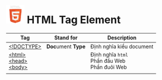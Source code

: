 # <img title="" src="https://raw.githubusercontent.com/Zenfection/Image/master/2021/06/06-00-18-00-html5.gif" alt="html5.gif" width="50"> HTML Tag Element

| Tag                                                                                                                                                                           | Stand for                       | Description                                        |
| ----------------------------------------------------------------------------------------------------------------------------------------------------------------------------- | ------------------------------- | -------------------------------------------------- |
| [<!DOCTYPE>](https://www.w3schools.com/tags/tag_doctype.asp)                                                                                                                  | **Doc**ument **Type**           | Định nghĩa kiểu document                           |
| [\<html\>](https://www.w3schools.com/tags/tag_html.asp)<br>[\<head\>](https://www.w3schools.com/tags/tag_head.asp)<br>[\<body\>](https://www.w3schools.com/tags/tag_body.asp) |                                 | Định nghĩa `html`<br>Phần đầu Web<br>Phần đuôi Web |
| [<title>](https://www.w3schools.com/tags/tag_title.asp)                                                                                                                       |                                 | Tiêu đề                                            |
| [\<h1\> to \<h6\>](https://www.w3schools.com/tags/tag_hn.asp)                                                                                                                 | **H**eadings                    | Headings từ `1` tới `6`                            |
| [\<p\>](https://www.w3schools.com/tags/tag_p.asp)                                                                                                                             | **P**aragraph                   | Đoạn văn                                           |
| [\<br\>](https://www.w3schools.com/tags/tag_br.asp)<br>[\<wbr\>](https://www.w3schools.com/tags/tag_wbr.asp)                                                                  | **B**reak<br>**W**ord **Br**eak | Ngắt dòng<br>Ngắt dòng (*khi cần thiết*)           |
| [\<hr\>](https://www.w3schools.com/tags/tag_hr.asp)                                                                                                                           | **H**ori**z**ontal              | Gạch ngang đoạn văn                                |
| [\<!--...--\>](https://www.w3schools.com/tags/tag_comment.asp)                                                                                                                |                                 | Chú thích                                          |

```css
html{
    display : block;
}
html:focus {
    outline: none;
}
```

```css
body {
  display: block;
  margin: 8px;
}

body:focus {
  outline: none;
}
```

| CSS                              | display | font-size (`em`)                      | margin (`em`)<br>(*top-bottom-left-right*)                                                   | font-weight | border<br>(*width-style-color*) |
| -------------------------------- | ------- | ------------------------------------- | -------------------------------------------------------------------------------------------- | ----------- | ------------------------------- |
| head<br>title                    | none    |                                       |                                                                                              |             |                                 |
| h1<br>h2<br>h3<br>h4<br>h5<br>h6 | block   | 2<br>1.5<br>1.17<br>1<br>0.83<br>0.67 | 0.67 0.67 0 0<br>0.83 0.83 0 0<br>1 1 0 0<br>1.33 1.33 0 0<br>1.67 1.67 0 0<br>2.33 2.33 0 0 | bold        |                                 |
| p                                | block   |                                       | 1 1 0 0                                                                                      |             |                                 |
| hr                               | block   |                                       | 0.5 0.5 auto auto                                                                            |             | 1px inset                       |

---

## Định dạng

| Tag                                                                                                                                                                                                                                                                                                                                                                                                                                                      | Stand for                                                                                                                | Description                                                                                                                                                                                                              | Attribute                                                    | CSS default                                |
| -------------------------------------------------------------------------------------------------------------------------------------------------------------------------------------------------------------------------------------------------------------------------------------------------------------------------------------------------------------------------------------------------------------------------------------------------------- | ------------------------------------------------------------------------------------------------------------------------ | ------------------------------------------------------------------------------------------------------------------------------------------------------------------------------------------------------------------------ | ------------------------------------------------------------ | ------------------------------------------ |
| [\<abbr\>](https://www.w3schools.com/tags/tag_abbr.asp)                                                                                                                                                                                                                                                                                                                                                                                                  | Abbreviation                                                                                                             | Từ viết tắt                                                                                                                                                                                                              | [title](https://www.w3schools.com/tags/att_global_title.asp) | display: inline                            |
| [\<address\>](https://www.w3schools.com/tags/tag_address.asp)                                                                                                                                                                                                                                                                                                                                                                                            |                                                                                                                          | Thông tin địa chỉ của tác giả                                                                                                                                                                                            | [href](https://www.w3schools.com/tags/att_href.asp)          | `display: block;`<br>`font-style: italic;` |
| [\<b\>](https://www.w3schools.com/tags/tag_b.asp)<br>[\<strong\>](https://www.w3schools.com/tags/tag_strong.asp)<br>[\<del\>](https://www.w3schools.com/tags/tag_del.asp)<br>[\<s\>](https://www.w3schools.com/tags/tag_s.asp)<br>[\<em\>](https://www.w3schools.com/tags/tag_em.asp)<br>[\<i\>](https://www.w3schools.com/tags/tag_i.asp)<br>[\<ins\>](https://www.w3schools.com/tags/tag_ins.asp)<br>[\<u\>](https://www.w3schools.com/tags/tag_u.asp) | **B**old<br>**S**trong<br>**Del**eted<br>**S**trikethrough<br>**Em**phasize<br>**I**talic<br>**Ins**ert<br>**u**nderline | **In đậm**<br>**In đậm** (*quan trọng*)<br>~~Gạch ngang~~ (*đã xoá*)<br>~~Gạch ngang~~ (*không còn đúng*)<br>*In nghiêng* (nhấn mạnh)<br>*In nghiêng* (câu nói)<br><u>Gạch chân</u> (*chèn văn bản*)<br><u>Gạch chân</u> |                                                              |                                            |
| [\<small\>](https://www.w3schools.com/tags/tag_small.asp)<br>[\<sub\>](https://www.w3schools.com/tags/tag_sub.asp)<br>[\<sup\>](https://www.w3schools.com/tags/tag_sup.asp)                                                                                                                                                                                                                                                                              | **Sub**script<br>**Sup**erscript                                                                                         | Chữ nhỏ<br>Viết dưới (`H₂O`)<br>Viết trên (`x²`)                                                                                                                                                                         |                                                              |                                            |
| [\<bdo\>](https://www.w3schools.com/tags/tag_bdo.asp)                                                                                                                                                                                                                                                                                                                                                                                                    | **B**i-**D**irectional **O**verride                                                                                      | Đổi hướng văn bản                                                                                                                                                                                                        | dir                                                          |                                            |
| [\<blockquote\>](https://www.w3schools.com/tags/tag_blockquote.asp)<br>[\<q\>](https://www.w3schools.com/tags/tag_q.asp)                                                                                                                                                                                                                                                                                                                                 | **Q**uotation                                                                                                            | Trích dẫn<br>Trích dẫn **ngắn**                                                                                                                                                                                          | cite                                                         |                                            |
| [\<cite\>](https://www.w3schools.com/tags/tag_cite.asp)                                                                                                                                                                                                                                                                                                                                                                                                  | **Cit**ation **E**lement                                                                                                 | Tiêu đề của tác phẩm                                                                                                                                                                                                     |                                                              |                                            |
| [\<code\>](https://www.w3schools.com/tags/tag_code.asp)                                                                                                                                                                                                                                                                                                                                                                                                  |                                                                                                                          | Mã code lập trình                                                                                                                                                                                                        |                                                              |                                            |
| [\<dfn\>](https://www.w3schools.com/tags/tag_dfn.asp)                                                                                                                                                                                                                                                                                                                                                                                                    | **D**e**f**i**n**ition                                                                                                   | Xác định thuật ngữ                                                                                                                                                                                                       | title<br>\<abbr\><br>\<\a>                                   |                                            |
| [\<kbd\>](https://www.w3schools.com/tags/tag_kbd.asp)                                                                                                                                                                                                                                                                                                                                                                                                    | **K**ey**b**oar**d**                                                                                                     | Ký tự bàn phím                                                                                                                                                                                                           |                                                              |                                            |
| [\<mark\>](https://www.w3schools.com/tags/tag_mark.asp)                                                                                                                                                                                                                                                                                                                                                                                                  |                                                                                                                          | Văn bản đã <mark>đánh dấu</mark> (*màu vàng*)                                                                                                                                                                            |                                                              |                                            |
| [\<meter\>](https://www.w3schools.com/tags/tag_meter.asp)                                                                                                                                                                                                                                                                                                                                                                                                |                                                                                                                          | Thước đo tiến trình                                                                                                                                                                                                      | \<form\><br>high<br>low<br>max<br>min<br>optimum<br>value    |                                            |
| [\<progress\>](https://www.w3schools.com/tags/tag_progress.asp)                                                                                                                                                                                                                                                                                                                                                                                          |                                                                                                                          | Tiến trình của một nhiệm vụ                                                                                                                                                                                              | max<br>value                                                 |                                            |
| [\<pre\>](https://www.w3schools.com/tags/tag_pre.asp)                                                                                                                                                                                                                                                                                                                                                                                                    | **Pre**formatted                                                                                                         | Văn bản đã định dạng                                                                                                                                                                                                     |                                                              |                                            |
| [\<ruby\>](https://www.w3schools.com/tags/tag_ruby.asp)<br>[\<rt\>](https://www.w3schools.com/tags/tag_rt.asp)<br>[\<rp\>](https://www.w3schools.com/tags/tag_rp.asp)                                                                                                                                                                                                                                                                                    |                                                                                                                          | Chứa ký tự cần chú thích<br>Cung cấp chú thích<br>Hiển thị trình duyệt không hỗ trợ                                                                                                                                      |                                                              |                                            |
| [\<smap\>](https://www.w3schools.com/tags/tag_samp.asp)                                                                                                                                                                                                                                                                                                                                                                                                  | **Samp**le output                                                                                                        | Văn bản đầu ra của máy tính                                                                                                                                                                                              |                                                              |                                            |
| [\<template\>](https://www.w3schools.com/tags/tag_template.asp)                                                                                                                                                                                                                                                                                                                                                                                          |                                                                                                                          |                                                                                                                                                                                                                          |                                                              |                                            |
| [\<time\>](https://www.w3schools.com/tags/tag_time.asp)                                                                                                                                                                                                                                                                                                                                                                                                  |                                                                                                                          | Thời gian cụ thể                                                                                                                                                                                                         | datetime                                                     |                                            |
| [\<var\>](https://www.w3schools.com/tags/tag_var.asp)                                                                                                                                                                                                                                                                                                                                                                                                    | **Var**iable                                                                                                             | Biến (`x`, `y`, `a`, `b`...)                                                                                                                                                                                             |                                                              |                                            |

---

## Forms and input :

| Tag                                                             | Description                             | Attribute                                                                                                                                                                                                                                                                                                                                                                                                                                                                                                                                                                                                                                                                                                                                                                                                                                                                                                                                                                                                                                                                                                                                                                                                                                                                                                                                                                                                                                                                                                                                                                                                                                                                                                                                                                                                                                                                                                                                                                                                                                                                                                                                                                                                                                                                                                                                                                                                                                                                                                                                                                                                                                                                                                                                                                                                                                                                                                                                                                                                                                                                                                                                                                                                                                                              |
| --------------------------------------------------------------- | --------------------------------------- | ---------------------------------------------------------------------------------------------------------------------------------------------------------------------------------------------------------------------------------------------------------------------------------------------------------------------------------------------------------------------------------------------------------------------------------------------------------------------------------------------------------------------------------------------------------------------------------------------------------------------------------------------------------------------------------------------------------------------------------------------------------------------------------------------------------------------------------------------------------------------------------------------------------------------------------------------------------------------------------------------------------------------------------------------------------------------------------------------------------------------------------------------------------------------------------------------------------------------------------------------------------------------------------------------------------------------------------------------------------------------------------------------------------------------------------------------------------------------------------------------------------------------------------------------------------------------------------------------------------------------------------------------------------------------------------------------------------------------------------------------------------------------------------------------------------------------------------------------------------------------------------------------------------------------------------------------------------------------------------------------------------------------------------------------------------------------------------------------------------------------------------------------------------------------------------------------------------------------------------------------------------------------------------------------------------------------------------------------------------------------------------------------------------------------------------------------------------------------------------------------------------------------------------------------------------------------------------------------------------------------------------------------------------------------------------------------------------------------------------------------------------------------------------------------------------------------------------------------------------------------------------------------------------------------------------------------------------------------------------------------------------------------------------------------------------------------------------------------------------------------------------------------------------------------------------------------------------------------------------------------------------------------- |
| [\<form\>](https://www.w3schools.com/tags/tag_form.asp)         | Tạo mẫu nhập vào<br>cho người dùng      | [\<accept-charset\>](https://www.w3schools.com/tags/att_form_accept_charset.asp) : Kiễu mã hoá ký tự (*vd: `utf-8`*)<br>[\<action\>](https://www.w3schools.com/tags/att_form_action.asp) : Nơi biểu mẫu gửi tới (*`URL`*)<br>[\<autocomplete\>](https://www.w3schools.com/tags/att_form_autocomplete.asp) : hiển thị tuỳ chọn tự động (*on*)<br>[\<enctype\>](https://www.w3schools.com/tags/att_form_enctype.asp) : Mã hoá dữ liệu trước khi gửi (*cho **method=** "`post`"*)<br>[\<method\>](https://www.w3schools.com/tags/att_form_method.asp) : Phương thức HTTP (`get / post`)<br> [\<name\>](https://www.w3schools.com/tags/att_form_name.asp) : Đặt tên cho `form`<br>[\<novalidate\>](https://www.w3schools.com/tags/att_form_novalidate.asp) : Xác thực trước khi **gửi**<br>[\<rel\>](https://www.w3schools.com/tags/att_form_rel.asp) : Mối quan hệ `linked document` và tài liệu hiện tại<br>[\<target\>](https://www.w3schools.com/tags/att_form_target.asp) : Kiểu chuyển hướng sau khi **gửi**                                                                                                                                                                                                                                                                                                                                                                                                                                                                                                                                                                                                                                                                                                                                                                                                                                                                                                                                                                                                                                                                                                                                                                                                                                                                                                                                                                                                                                                                                                                                                                                                                                                                                                                                                                                                                                                                                                                                                                                                                                                                                                                                                                                                                                                         |
| [\<input\>](https://www.w3schools.com/tags/tag_input.asp)       | Kiểm soát đầu vào                       | [accept](https://www.w3schools.com/tags/att_input_accept.asp) : chỉ định kiểu file nhập (*cho **type:** `file`*)<br>[alt](https://www.w3schools.com/tags/att_input_alt.asp) : văn bản thay thế (*cho **type:**`image`*)<br>[autocomplete](https://www.w3schools.com/tags/att_input_autocomplete.asp) : hiển thị tuỳ chọn tự động (*on*)<br>[autofocus](https://www.w3schools.com/tags/att_input_autofocus.asp) : tự động để con trỏ chuột vào thanh nhập khi **load** trang<br>[checked](https://www.w3schools.com/tags/att_input_checked.asp) : chọn trước khi trả trang (*cho **type:** `checkbox / radio`*)<br>[disbaled](https://www.w3schools.com/tags/att_input_disabled.asp) : vô hiệu hoá ô nhập<br>[form](https://www.w3schools.com/tags/att_input_form.asp) : nhập vào mẫu chỉ định<br>[frommaction](https://www.w3schools.com/tags/att_input_formaction.asp) : được gửi đến **URL** chỉ định (*cho **type:** `submit / image`*)<br>[formenctype](https://www.w3schools.com/tags/att_input_formenctype.asp) : Mã hoá dữ liệu trước khi gửi (*cho **type:** `submit / image` & **method** :* *`post`*)<br>[formmethod](https://www.w3schools.com/tags/att_input_formmethod.asp) : Phương thức **get/post** dữ liệu (*cho **type:** `submit / image`*)<br>[formnovalidate](https://www.w3schools.com/tags/att_input_formnovalidate.asp) : Xác thực dữ liệu trước khi gửi (*cho **type** : `submit`*)<br>[formtarget](https://www.w3schools.com/tags/att_input_formtarget.asp) : chuyển hướng sau khi gửi dữ liệu (*cho **type:** `submit / image`*)<br>[height](https://www.w3schools.com/tags/att_input_height.asp) & [width](https://www.w3schools.com/tags/att_input_width.asp) : chiều **dài** và chiều **rộng** khung nhập (*cho **type:** `image`*)<br>[max](https://www.w3schools.com/tags/att_input_max.asp) & [min](https://www.w3schools.com/tags/att_input_min.asp) : chỉ định giá trị **lớn nhất**/**nhỏ nhất**  (*thường là `date`, `range`*)<br>[maxlength](https://www.w3schools.com/tags/att_input_maxlength.asp) & [minlength](https://www.w3schools.com/tags/att_input_minlength.asp) : Số ký tự **tối đa**/**tối thiểu**<br>[size](https://www.w3schools.com/tags/att_input_size.asp) : Chiều rộng ô nhập<br>[multiple](https://www.w3schools.com/tags/att_input_multiple.asp) : Cho phép nhập nhiều giá trị<br>[name](https://www.w3schools.com/tags/att_input_name.asp) : Đặt tên cho `input`<br>[pattern](https://www.w3schools.com/tags/att_input_pattern.asp) : Định dạng nhập bằng **biểu thức chính quy**<br>[placeholder](https://www.w3schools.com/tags/att_input_placeholder.asp) : Gợi ý tên trong ô nhập<br>[readonly](https://www.w3schools.com/tags/att_input_readonly.asp) : Chỉ có thể đọc, **không** thể sửa<br>[required](https://www.w3schools.com/tags/att_input_required.asp) : Không được bỏ trống<br>[src](https://www.w3schools.com/tags/att_input_src.asp) : nguồn cho ảnh (*cho **type** : `image`*)<br>[step](https://www.w3schools.com/tags/att_input_step.asp) : Ngăn cách bằng khoảng thời gian nhập<br>[type](https://www.w3schools.com/tags/att_input_type.asp) : Kiểu ô nhập<br>[value](https://www.w3schools.com/tags/att_input_value.asp) : Đặt giá trị mặc định (**KHÔNG** *dùng cho **type:** `file`*) |
| [\<label\>](https://www.w3schools.com/tags/tag_label.asp)       | Đặt nhãn cho `<input>`                  | [for](https://www.w3schools.com/tags/att_label_for.asp) : Đặt `id` ràng buộc với **nhãn**<br>[form](https://www.w3schools.com/tags/att_label_form.asp) : Nhập vào mẫu chỉ định                                                                                                                                                                                                                                                                                                                                                                                                                                                                                                                                                                                                                                                                                                                                                                                                                                                                                                                                                                                                                                                                                                                                                                                                                                                                                                                                                                                                                                                                                                                                                                                                                                                                                                                                                                                                                                                                                                                                                                                                                                                                                                                                                                                                                                                                                                                                                                                                                                                                                                                                                                                                                                                                                                                                                                                                                                                                                                                                                                                                                                                                                         |
| [\<datalist\>](https://www.w3schools.com/tags/tag_datalist.asp) | Danh sách tuỳ chọn <br>cho `input`      |                                                                                                                                                                                                                                                                                                                                                                                                                                                                                                                                                                                                                                                                                                                                                                                                                                                                                                                                                                                                                                                                                                                                                                                                                                                                                                                                                                                                                                                                                                                                                                                                                                                                                                                                                                                                                                                                                                                                                                                                                                                                                                                                                                                                                                                                                                                                                                                                                                                                                                                                                                                                                                                                                                                                                                                                                                                                                                                                                                                                                                                                                                                                                                                                                                                                        |
| [\<textarea\>](https://www.w3schools.com/tags/tag_textarea.asp) | Nhập văn bản nhiều dòng                 | [autofocus](https://www.w3schools.com/tags/att_button_autofocus.asp) : tự động để con trỏ chuột vào khung nhập khi **load** trang<br>[cols](https://www.w3schools.com/tags/att_textarea_cols.asp) : Chiều rồng có thể nhìn thấy<br>[rows](https://www.w3schools.com/tags/att_textarea_rows.asp) : Số dòng có thể nhìn thấy<br>[disbaled](https://www.w3schools.com/tags/att_textarea_disabled.asp) : vô hiệu hoá ô nhập<br>[form](https://www.w3schools.com/tags/att_textarea_form.asp) : nhập vào mẫu chỉ định<br>[maxlength](https://www.w3schools.com/tags/att_textarea_maxlength.asp) : Số ký tự **tối đa**<br>[name](https://www.w3schools.com/tags/att_textarea_name.asp) : Đặt tên cho `textarea`<br>[placeholder](https://www.w3schools.com/tags/att_textarea_placeholder.asp) : Gợi ý tên trong ô nhập<br>[readonly](https://www.w3schools.com/tags/att_textarea_readonly.asp) : Chỉ có thể đọc, **không** thể sửa<br>[required](https://www.w3schools.com/tags/att_textarea_required.asp) : Không được bỏ trống<br>[wrap](https://www.w3schools.com/tags/att_textarea_wrap.asp) : Văn bản sẽ được bao bọc sau khi gửi                                                                                                                                                                                                                                                                                                                                                                                                                                                                                                                                                                                                                                                                                                                                                                                                                                                                                                                                                                                                                                                                                                                                                                                                                                                                                                                                                                                                                                                                                                                                                                                                                                                                                                                                                                                                                                                                                                                                                                                                                                                                                                                                        |
| [\<button\>](https://www.w3schools.com/tags/tag_button.asp)     | Nút nhấn                                | [autofocus](https://www.w3schools.com/tags/att_input_autofocus.asp) : tự động để con trỏ chuột vào `button` khi **load** trang<br>[disbaled](https://www.w3schools.com/tags/att_button_disabled.asp) : vô hiệu hoá ô nhấn<br>[form](https://www.w3schools.com/tags/att_button_form.asp) : nhập vào mẫu chỉ định<br>[frommaction](https://www.w3schools.com/tags/att_button_formaction.asp) : được gửi đến **URL** chỉ định (*cho **type:** `submit`*)<br>[formenctype](https://www.w3schools.com/tags/att_button_formenctype.aspp) : Mã hoá trước khi gửi (*cho **type:** `submit` và **method** :* *`post`*)<br>[formmethod](https://www.w3schools.com/tags/att_button_formmethod.asp) : Phương thức **get/post** dữ liệu (*cho **type:** `submit`*)<br>[formnovalidate](https://www.w3schools.com/tags/att_button_formnovalidate.asp) : Xác thực dữ liệu trước khi gửi (*cho **type** : `submit`*)<br>[formtarget](https://www.w3schools.com/tags/att_button_formtarget.asp) : chuyển hướng sau khi gửi dữ liệu (*cho **type:** `submit`*)<br><br>[name](https://www.w3schools.com/tags/att_button_name.asp) : Đặt tên cho `button`<br>[type](https://www.w3schools.com/tags/att_button_type.asp) : Kiểu button (*`button`, `reset`, `submit`*)<br>[value](https://www.w3schools.com/tags/att_button_value.asp) : Đặt giá trị mặc định                                                                                                                                                                                                                                                                                                                                                                                                                                                                                                                                                                                                                                                                                                                                                                                                                                                                                                                                                                                                                                                                                                                                                                                                                                                                                                                                                                                                                                                                                                                                                                                                                                                                                                                                                                                                                                                                                                                               |
| [\<select\>](https://www.w3schools.com/tags/tag_select.asp)     | Danh sách thả xuống <br>(*`Drop down`*) | [autofocus](https://www.w3schools.com/tags/att_select_autofocus.asp) : tự động để con trỏ chuột vào thanh nhập khi **load** trang<br>[disbaled](https://www.w3schools.com/tags/att_select_disabled.asp) : vô hiệu hoá danh sách<br>[form](https://www.w3schools.com/tags/att_select_form.asp) : nhập vào mẫu **danh sách** chỉ định<br>[multiple](https://www.w3schools.com/tags/att_select_multiple.asp) : Cho phép chọn nhiều giá trị<br>[name](https://www.w3schools.com/tags/att_select_name.asp) : Đặt tên cho `select`<br>[required](https://www.w3schools.com/tags/att_select_required.asp) : Không được bỏ trống<br>[size](https://www.w3schools.com/tags/att_select_size.asp) : Số tuỳ chọn có thể nhìn thấy<br>                                                                                                                                                                                                                                                                                                                                                                                                                                                                                                                                                                                                                                                                                                                                                                                                                                                                                                                                                                                                                                                                                                                                                                                                                                                                                                                                                                                                                                                                                                                                                                                                                                                                                                                                                                                                                                                                                                                                                                                                                                                                                                                                                                                                                                                                                                                                                                                                                                                                                                                                              |
| [\<optgroup\>](https://www.w3schools.com/tags/tag_optgroup.asp) | Nhóm cách `Drop down` <br>lại với nhau  | [disbaled](https://www.w3schools.com/tags/att_optgroup_disabled.asp) : vô hiệu hoá tính năng<br>[label](https://www.w3schools.com/tags/att_optgroup_label.asp) : Đặt tên nhãn cho mỗi nhóm `Drop down`                                                                                                                                                                                                                                                                                                                                                                                                                                                                                                                                                                                                                                                                                                                                                                                                                                                                                                                                                                                                                                                                                                                                                                                                                                                                                                                                                                                                                                                                                                                                                                                                                                                                                                                                                                                                                                                                                                                                                                                                                                                                                                                                                                                                                                                                                                                                                                                                                                                                                                                                                                                                                                                                                                                                                                                                                                                                                                                                                                                                                                                                 |
| [\<option\>](https://www.w3schools.com/tags/tag_option.asp)     | Phần tử trong *`Drop down`*             | [disbaled](https://www.w3schools.com/tags/att_option_disabled.asp) : vô hiệu hoá một lựa chọn<br>[selected](https://www.w3schools.com/tags/att_option_selected.asp) : Một tuỳ chọn trong danh sách sẽ được chọn mặc định<br>[value](https://www.w3schools.com/tags/att_option_value.asp) : Giá trị gửi tới **server**                                                                                                                                                                                                                                                                                                                                                                                                                                                                                                                                                                                                                                                                                                                                                                                                                                                                                                                                                                                                                                                                                                                                                                                                                                                                                                                                                                                                                                                                                                                                                                                                                                                                                                                                                                                                                                                                                                                                                                                                                                                                                                                                                                                                                                                                                                                                                                                                                                                                                                                                                                                                                                                                                                                                                                                                                                                                                                                                                  |
| [\<fieldset\>](https://www.w3schools.com/tags/tag_fieldset.asp) | Nhóm tất cả <br>thẻ trong `<form>`      | [disbaled](https://www.w3schools.com/tags/att_fieldset_disabled.asp) : vô hiệu hoá tính năng<br>[form](https://www.w3schools.com/tags/att_fieldset_form.asp) : nhập vào mẫu chỉ định<br>[name](https://www.w3schools.com/tags/att_fieldset_name.asp) : Đặt tên cho `fieldset`                                                                                                                                                                                                                                                                                                                                                                                                                                                                                                                                                                                                                                                                                                                                                                                                                                                                                                                                                                                                                                                                                                                                                                                                                                                                                                                                                                                                                                                                                                                                                                                                                                                                                                                                                                                                                                                                                                                                                                                                                                                                                                                                                                                                                                                                                                                                                                                                                                                                                                                                                                                                                                                                                                                                                                                                                                                                                                                                                                                          |
| [\<legend\>](https://www.w3schools.com/tags/tag_legend.asp)     | Chú thích cho `<fieldset>`              |                                                                                                                                                                                                                                                                                                                                                                                                                                                                                                                                                                                                                                                                                                                                                                                                                                                                                                                                                                                                                                                                                                                                                                                                                                                                                                                                                                                                                                                                                                                                                                                                                                                                                                                                                                                                                                                                                                                                                                                                                                                                                                                                                                                                                                                                                                                                                                                                                                                                                                                                                                                                                                                                                                                                                                                                                                                                                                                                                                                                                                                                                                                                                                                                                                                                        |
| [\<output\>](https://www.w3schools.com/tags/tag_output.asp)     | Biểu thị kết quả<br>của một phép tính   | [for](https://www.w3schools.com/tags/att_output_for.asp) : Mối liên hệ **các biến** trong kết quả phép tính<br>[form](https://www.w3schools.com/tags/att_output_form.asp) : nhập vào mẫu chỉ định<br>[name](https://www.w3schools.com/tags/att_output_name.aspp) : Đặt tên cho phần tử                                                                                                                                                                                                                                                                                                                                                                                                                                                                                                                                                                                                                                                                                                                                                                                                                                                                                                                                                                                                                                                                                                                                                                                                                                                                                                                                                                                                                                                                                                                                                                                                                                                                                                                                                                                                                                                                                                                                                                                                                                                                                                                                                                                                                                                                                                                                                                                                                                                                                                                                                                                                                                                                                                                                                                                                                                                                                                                                                                                 |

---

## Frames

| Tag                                                         | Description                      | Attribute                                                                                                                                                                                                                                                                                                                                                                                                                                                                                                                                                                                                                                                                                                                                                                                                                                                                                                        |
| ----------------------------------------------------------- | -------------------------------- | ---------------------------------------------------------------------------------------------------------------------------------------------------------------------------------------------------------------------------------------------------------------------------------------------------------------------------------------------------------------------------------------------------------------------------------------------------------------------------------------------------------------------------------------------------------------------------------------------------------------------------------------------------------------------------------------------------------------------------------------------------------------------------------------------------------------------------------------------------------------------------------------------------------------- |
| [\<iframe\>](https://www.w3schools.com/tags/tag_iframe.asp) | Nhúng `HTML` vào `HTML` hiện tại | allow : <br>allowfullscreen : Cho phép chế độ toàn màn hình (*`true / false`*)<br>allowpaymentrequest : Cho phép gọi `API` yêu cầu **thanh toán**<br>[height](https://www.w3schools.com/tags/att_iframe_height.asp) & [width](https://www.w3schools.com/tags/att_iframe_width.asp) : Chiều **dài** / **rộng** của khung<br>loading : Chỉ định **tải ngay** hoặc **hoãn** `iframe` khi **load** trang<br>[name](https://www.w3schools.com/tags/att_iframe_name.asp) : Đặt tên cho `iframe`<br>[referrerpolicy](https://www.w3schools.com/tags/att_iframe_referrerpolicy.asp)  : Chỉ định thông tin gữi khi nạp `iframe`<br>[sandbox](https://www.w3schools.com/tags/att_iframe_sandbox.asp) : Bật tính nâng hạn chế nội dung<br>[src](https://www.w3schools.com/tags/att_iframe_src.asp) : URL của file nhúng<br>[srcdoc](https://www.w3schools.com/tags/att_iframe_srcdoc.asp) : Nội dụng HTML được hiển thị<br> |

---

## images

| Tag                                                                 | Description | Attribute                                                                                                                                                   |
| ------------------------------------------------------------------- | ----------- | ----------------------------------------------------------------------------------------------------------------------------------------------------------- |
| [\<img\>](https://www.w3schools.com/tags/tag_img.asp)               |             | alt : <br>crossorigin  : <br>height & width : <br>ismap : <br>loading : <br>longdesc : <br>referrerpolicy : <br>sizes : <br>src : <br>srcset : <br>usemap : |
| [\<map\>](https://www.w3schools.com/tags/tag_map.asp)               |             | [name](https://www.w3schools.com/tags/att_map_name.asp) :                                                                                                   |
| [\<area\>](https://www.w3schools.com/tags/tag_area.asp)             |             | alt : <br>coords : <br>download : <br>href : <br>hreflang : <br>media : <br>referrerpolicy : <br>rel : <br>shape : <br>target : <br>type :                  |
| [\<canvas\>](https://www.w3schools.com/tags/tag_canvas.asp)         |             | [height](https://www.w3schools.com/tags/att_canvas_height.asp) & [width](https://www.w3schools.com/tags/att_canvas_width.asp) :                             |
| [\<figcaption\>](https://www.w3schools.com/tags/tag_figcaption.asp) |             |                                                                                                                                                             |
| [\<figure\>](https://www.w3schools.com/tags/tag_figure.asp)         |             |                                                                                                                                                             |
| [\<picture\>](https://www.w3schools.com/tags/tag_picture.asp)       |             |                                                                                                                                                             |
| [\<svg\>](https://www.w3schools.com/tags/tag_svg.asp)               |             | height & width :                                                                                                                                            |

---

## Audio / Video

| Tag                                                         | Description | Attribute                                                                                                   |
| ----------------------------------------------------------- | ----------- | ----------------------------------------------------------------------------------------------------------- |
| [\<audio\>](https://www.w3schools.com/tags/tag_audio.asp)   |             | autoplay : <br>control : <br>loop : <br>muted : <br>preload : <br>src :                                     |
| [\<source\>](https://www.w3schools.com/tags/tag_source.asp) |             | media : <br>sizes : <br>src : <br>srcset : <br>type :                                                       |
| [\<track\>](https://www.w3schools.com/tags/tag_track.asp)   |             | default : <br>kind : <br>label : <br>src : <br>srclang :                                                    |
| [\<video\>](https://www.w3schools.com/tags/tag_video.asp)   |             | autoplay : <br>controls : <br>height & width : <br>loop : <br>muted : <br>poster : <br>preload : <br> src : |

---

## Links

| Tag                                                     | Description | Attribute                                                                                                             |
| ------------------------------------------------------- | ----------- | --------------------------------------------------------------------------------------------------------------------- |
| [\<a\>](https://www.w3schools.com/tags/tag_a.asp)       |             | download : <br>href : <br>hreflang : <br>media : <br>ping : <br>referrerpolicy : <br>rel : <br>target : <br>type :    |
| [\<link\>](https://www.w3schools.com/tags/tag_link.asp) |             | crossorigin : <br>href : <br>hreflang : <br>media : <br>referrerpolicy : <br>rel : <br>sizes : <br>title : <br>type : |
| [\<nav\>](https://www.w3schools.com/tags/tag_nav.asp)   |             |                                                                                                                       |

---

## Lists

| Tag                                                                                                        | Description | Attribute |
| ---------------------------------------------------------------------------------------------------------- | ----------- | --------- |
| [\<ul\>](https://www.w3schools.com/tags/tag_ul.asp)<br>[\<ol\>](https://www.w3schools.com/tags/tag_ol.asp) |             |           |
| [\<li\>](https://www.w3schools.com/tags/tag_li.asp)                                                        |             |           |
| [\<dl\>](https://www.w3schools.com/tags/tag_dl.asp)                                                        |             |           |
| [\<dt\>](https://www.w3schools.com/tags/tag_dt.asp)                                                        |             |           |
| [\<dd\>](https://www.w3schools.com/tags/tag_dd.asp)                                                        |             |           |

---

## Tables

| Tag                                                                                                        | Description | Attribute |
| ---------------------------------------------------------------------------------------------------------- | ----------- | --------- |
| [\<table\>](https://www.w3schools.com/tags/tag_table.asp)                                                  |             |           |
| [\<caption\>](https://www.w3schools.com/tags/tag_caption.asp)                                              |             |           |
| [\<th\>](https://www.w3schools.com/tags/tag_th.asp)                                                        |             |           |
| [\<tr\>](https://www.w3schools.com/tags/tag_tr.asp)<br>[\<td\>](https://www.w3schools.com/tags/tag_td.asp) |             |           |
| [\<thead\>](https://www.w3schools.com/tags/tag_thead.asp)                                                  |             |           |
| [\<tbody\>](https://www.w3schools.com/tags/tag_tbody.asp)                                                  |             |           |
| [\<tfoot\>](https://www.w3schools.com/tags/tag_tfoot.asp)                                                  |             |           |
| [\<col\>](https://www.w3schools.com/tags/tag_col.asp)                                                      |             |           |
| [\<colgroup\>](https://www.w3schools.com/tags/tag_colgroup.asp)                                            |             |           |

---

## Styles and Semantics

| Tag                                                           | Description | Attribute | CSS Default |
| ------------------------------------------------------------- | ----------- | --------- | ----------- |
| [\<style\>](https://www.w3schools.com/tags/tag_style.asp)     |             |           |             |
| [\<div\>](https://www.w3schools.com/tags/tag_div.asp)         |             |           |             |
| [\<span\>](https://www.w3schools.com/tags/tag_span.asp)       |             |           |             |
| [\<header\>](https://www.w3schools.com/tags/tag_header.asp)   |             |           |             |
| [\<footer\>](https://www.w3schools.com/tags/tag_footer.asp)   |             |           |             |
| [\<main\>](https://www.w3schools.com/tags/tag_main.asp)       |             |           |             |
| [\<section\>](https://www.w3schools.com/tags/tag_section.asp) |             |           |             |
| [\<article\>](https://www.w3schools.com/tags/tag_article.asp) |             |           |             |
| [\<aside\>](https://www.w3schools.com/tags/tag_aside.asp)     |             |           |             |
| [\<details\>](https://www.w3schools.com/tags/tag_details.asp) |             |           |             |
| [\<summary\>](https://www.w3schools.com/tags/tag_summary.asp) |             |           |             |

---

## Meta Info

| Tag                                                     | Description |
| ------------------------------------------------------- | ----------- |
| [\<head\>](https://www.w3schools.com/tags/tag_head.asp) |             |
| [\<meta\>](https://www.w3schools.com/tags/tag_meta.asp) |             |
| [\<base\>](https://www.w3schools.com/tags/tag_base.asp) |             |

---

## Programing

| Tag                                                             | Description |
| --------------------------------------------------------------- | ----------- |
| [\<script\>](https://www.w3schools.com/tags/tag_script.asp)     |             |
| [\<noscript\>](https://www.w3schools.com/tags/tag_noscript.asp) |             |
| [\<embed\>](https://www.w3schools.com/tags/tag_embed.asp)       |             |
| [\<object\>](https://www.w3schools.com/tags/tag_object.asp)     |             |
| [\<param\>](https://www.w3schools.com/tags/tag_param.asp)       |             |

---

## Limited use

input + dirname, list

texerea + dirname

option + label

| Thẻ                                                                                                                                                                                             | Mô tả | Lý do không sử dụng                                                                                                                                                                                                            |
| ----------------------------------------------------------------------------------------------------------------------------------------------------------------------------------------------- | ----- | ------------------------------------------------------------------------------------------------------------------------------------------------------------------------------------------------------------------------------ |
| [\<acronym\>](https://www.w3schools.com/tags/tag_acronym.asp)                                                                                                                                   |       |                                                                                                                                                                                                                                |
| [\<big\>](https://www.w3schools.com/tags/tag_big.asp)                                                                                                                                           |       |                                                                                                                                                                                                                                |
| [\<center\>](https://www.w3schools.com/tags/tag_center.asp)                                                                                                                                     |       |                                                                                                                                                                                                                                |
| [\<font\>](https://www.w3schools.com/tags/tag_font.asp)                                                                                                                                         |       |                                                                                                                                                                                                                                |
| [\<strike\>](https://www.w3schools.com/tags/tag_strike.asp)                                                                                                                                     |       |                                                                                                                                                                                                                                |
| [\<tt\>](https://www.w3schools.com/tags/tag_tt.asp)                                                                                                                                             |       |                                                                                                                                                                                                                                |
| [\<frame\>](https://www.w3schools.com/tags/tag_frame.asp)<br>[\<frameset\>](https://www.w3schools.com/tags/tag_frameset.asp)<br>[\<noframes\>](https://www.w3schools.com/tags/tag_noframes.asp) |       |                                                                                                                                                                                                                                |
| [\<dir\>](https://www.w3schools.com/tags/tag_dir.asp)                                                                                                                                           |       |                                                                                                                                                                                                                                |
| [\<basefont\>](https://www.w3schools.com/tags/tag_basefont.asp)                                                                                                                                 |       |                                                                                                                                                                                                                                |
| [\<applet\>](https://www.w3schools.com/tags/tag_applet.asp)                                                                                                                                     |       |                                                                                                                                                                                                                                |
| [\<bdi\>](https://www.w3schools.com/tags/tag_bdi.asp)                                                                                                                                           |       | <img src="https://raw.githubusercontent.com/Zenfection/Image/master/2021/06/05-23-40-47-iOS-7-Safari-app-icon-large-e1442348114864.png" title="" alt="iOS-7-Safari-app-icon-large-e1442348114864.png" width="35"> không hỗ trợ |
| [\<data\>](https://www.w3schools.com/tags/tag_data.asp)                                                                                                                                         |       | <img src="https://raw.githubusercontent.com/Zenfection/Image/master/2021/06/05-23-40-47-iOS-7-Safari-app-icon-large-e1442348114864.png" title="" alt="iOS-7-Safari-app-icon-large-e1442348114864.png" width="35"> không hỗ trợ |
| [\<dialog\>](https://www.w3schools.com/tags/tag_dialog.asp)                                                                                                                                     |       | <img src="https://raw.githubusercontent.com/Zenfection/Image/master/2021/06/05-23-40-47-iOS-7-Safari-app-icon-large-e1442348114864.png" title="" alt="iOS-7-Safari-app-icon-large-e1442348114864.png" width="35"> không hỗ trợ |
| [\<label\>](https://www.w3schools.com/tags/tag_label.asp)                                                                                                                                       |       | <img src="https://raw.githubusercontent.com/Zenfection/Image/master/2021/06/05-23-38-51-Firefox_logo%2C_2019.svg.png" title="" alt="Firefox_logo,_2019.svg.png" width="35"> không hỗ trợ                                       |
